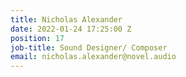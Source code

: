 ```yaml
---
title: Nicholas Alexander
date: 2022-01-24 17:25:00 Z
position: 17
job-title: Sound Designer/ Composer
email: nicholas.alexander@novel.audio
---
```



